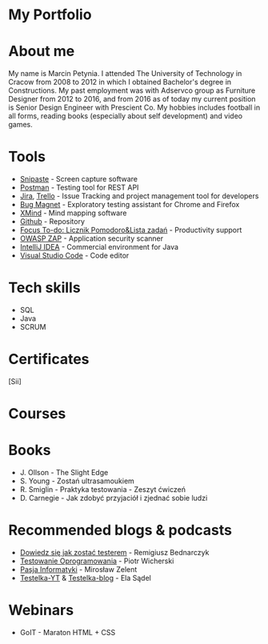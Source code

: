 # My Portfolio

# About me
My name is Marcin Petynia. I attended The University of Technology in Cracow from 2008 to 2012 in which I obtained Bachelor's degree in Constructions. My past employment was with Adservco group as Furniture Designer from 2012 to 2016, and from 2016 as of today my current position is Senior Design Engineer with Prescient Co. My hobbies includes football in all forms, reading books (especially about self development) and video games.

# Tools
- [Snipaste](https://www.snipaste.com/) - Screen capture software
- [Postman](https://www.postman.com/) - Testing tool for REST API
- [Jira](https://www.atlassian.com/pl/software/jira), [Trello](https://trello.com/) - Issue Tracking and project management tool for developers
- [Bug Magnet](https://chrome.google.com/webstore/detail/bug-magnet/efhedldbjahpgjcneebmbolkalbhckfi?hl=pl) - Exploratory testing assistant for Chrome and Firefox
- [XMind](https://www.xmind.net/) - Mind mapping software
- [Github](https://github.com/) - Repository
- [Focus To-do: Licznik Pomodoro&Lista zadań](https://chrome.google.com/webstore/detail/focus-to-do-pomodoro-time/ngceodoilcgpmkijopinlkmohnfifjfb) - Productivity support
- [OWASP ZAP](https://www.zaproxy.org/) - Application security scanner
- [IntelliJ IDEA](https://www.jetbrains.com/idea/) - Commercial environment for Java 
- [Visual Studio Code](https://code.visualstudio.com/) - Code editor
# Tech skills
- SQL
- Java
- SCRUM
# Certificates
[Sii]
# Courses

# Books 
- J. Ollson - The Slight Edge
- S. Young - Zostań ultrasamoukiem
- R. Smiglin - Praktyka testowania - Zeszyt ćwiczeń
- D. Carnegie - Jak zdobyć przyjaciół i zjednać sobie ludzi
# Recommended blogs & podcasts
- [Dowiedz się jak zostać testerem](https://remigiuszbednarczyk.pl/) - Remigiusz Bednarczyk
- [Testowanie Oprogramowania](https://pwicherski.gitbook.io/testowanie-oprogramowania/) - Piotr Wicherski
- [Pasja Informatyki](https://www.youtube.com/c/Pasjainformatykitutoriale) - Mirosław Zelent
- [Testelka-YT](https://www.youtube.com/c/Testelka) & [Testelka-blog](https://testelka.pl) - Ela Sądel
# Webinars
- GoIT - Maraton HTML + CSS
